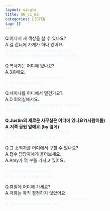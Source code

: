 ```yaml
---
layout: single
title: 06_C1_02
categories: LISTEN
tag: []
---
```


Q.어디서 새 책상을 살 수 있나요?   
A.길 건너에 가게가 하나 있어요.   
<span style="color:#E8F5FF">
Q.Where can I buy a new desk?   
A.There is a shop across the street.   
</span>
   
Q.복사기는 어디에 있나요?   
A.3층에요.   
<span style="color:#E8F5FF">
Q.Where is the photocopier?   
A.On the third floor.   
   
Q.세미나를 어디에서 열건가요?   
A.D 회의실에서요.   
<span style="color:#E8F5FF">
Q.Where are we holding the seminar?   
A.In meeting room D.   
</span>
   
__Q.Justin의 새로운 사무실은 어디에 있나요?(사람이름)__   
__A.저쪽 공원 옆에요.(by 옆에)__   
<span style="color:#E8F5FF">
Q.Where is Justin's new office?   
A.Over there by the park.   
</span>
   
Q.그 소책자를 어디에서 구할 수 있나요?   
A.접수 담당자에게 물어보세요.   
A.Amy가 몇 부를 가지고 있어요.   
<span style="color:#E8F5FF">
Q.Where can I get that brochure?   
A.Ask the receptionist.   
A.Amy has a few copies.   
</span>
   
Q.휴일에 어디에 가세요?   
A.저희는 아직 결정하지 않았어요.   
<span style="color:#E8F5FF">
Q.Where are you going for your holiday?   
A.We haven't decided yet.   
</span>